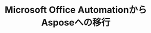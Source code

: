 ---
title: Microsoft Office AutomationからAsposeへの移行
type: docs
weight: 310
url: /ja/net/migration-from-microsoft-office-automation-to-aspose/
---